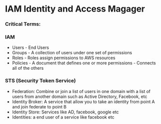 
# IAM Identity and Access Magager
### Critical Terms:
### IAM
* Users - End Users
* Groups - A collection of users under one set of permissions
* Roles - Roles assign permissions to AWS resources
* Policies - A document that defines one or more permissions - Connects all of the others

### STS (Security Token Service)
* Federation: Combine or join a list of users in one domain with a list of users from another domain such as Active Directory, Facebook, etc
* Identity Broker: A service that allow you to take an identity from point A and join federate to point B
* Identity Store: Services like AD, facebook, google etc
* Identities: a end user of a service like facebook etc














